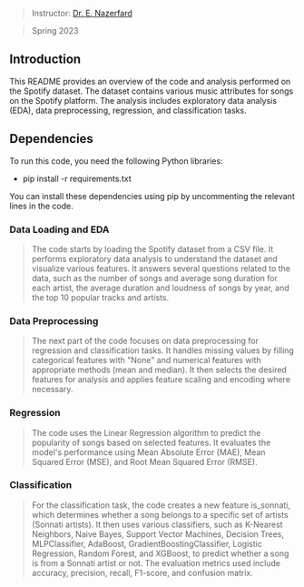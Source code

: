 > Instructor: [Dr. E. Nazerfard](https://scholar.google.com/citations?user=Cl5tre8AAAAJ&hl=en)

> Spring 2023

## Introduction
This README provides an overview of the code and analysis performed on the Spotify dataset. The dataset contains various music attributes for songs on the Spotify platform. The analysis includes exploratory data analysis (EDA), data preprocessing, regression, and classification tasks.

## Dependencies
To run this code, you need the following Python libraries:
- pip install -r requirements.txt
  
You can install these dependencies using pip by uncommenting the relevant lines in the code.

### Data Loading and EDA
> The code starts by loading the Spotify dataset from a CSV file. It performs exploratory data analysis to understand the dataset and visualize various features. It answers several questions related to the data, such as the number of songs and average song duration for each artist, the average duration and loudness of songs by year, and the top 10 popular tracks and artists.

### Data Preprocessing
> The next part of the code focuses on data preprocessing for regression and classification tasks. It handles missing values by filling categorical features with "None" and numerical features with appropriate methods (mean and median). It then selects the desired features for analysis and applies feature scaling and encoding where necessary.

### Regression
> The code uses the Linear Regression algorithm to predict the popularity of songs based on selected features. It evaluates the model's performance using Mean Absolute Error (MAE), Mean Squared Error (MSE), and Root Mean Squared Error (RMSE).

### Classification
> For the classification task, the code creates a new feature is_sonnati, which determines whether a song belongs to a specific set of artists (Sonnati artists). It then uses various classifiers, such as K-Nearest Neighbors, Naive Bayes, Support Vector Machines, Decision Trees, MLPClassifier, AdaBoost, GradientBoostingClassifier, Logistic Regression, Random Forest, and XGBoost, to predict whether a song is from a Sonnati artist or not. The evaluation metrics used include accuracy, precision, recall, F1-score, and confusion matrix.
